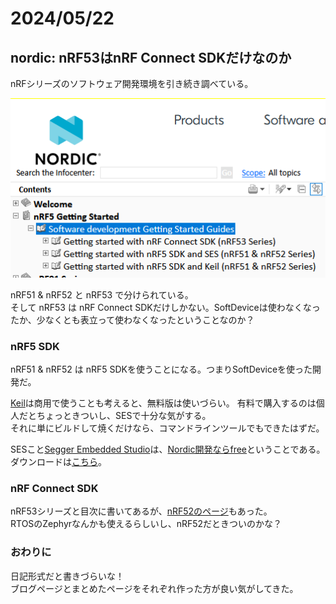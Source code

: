 # 2024/05/22

## nordic: nRF53はnRF Connect SDKだけなのか

nRFシリーズのソフトウェア開発環境を引き続き調べている。

![nordic](20240522-1.png)

nRF51 & nRF52 と nRF53 で分けられている。  
そして nRF53 は nRF Connect SDKだけしかない。SoftDeviceは使わなくなったか、少なくとも表立って使わなくなったということなのか？  

### nRF5 SDK

nRF51 & nRF52 は nRF5 SDKを使うことになる。つまりSoftDeviceを使った開発だ。  

[Keil](https://www.keil.arm.com/)は商用で使うことも考えると、無料版は使いづらい。
有料で購入するのは個人だとちょっときついし、SESで十分な気がする。  
それに単にビルドして焼くだけなら、コマンドラインツールでもできたはずだ。

SESこと[Segger Embedded Studio](https://www.segger.com/products/development-tools/embedded-studio/)は、[Nordic開発ならfree](https://www.segger.com/news/segger-embedded-studio-ide-now-free-for-nordic-sdk-users/)ということである。  
ダウンロードは[こちら](https://www.nordicsemi.com/Products/Development-tools/Segger-Embedded-Studio)。

### nRF Connect SDK

nRF53シリーズと目次に書いてあるが、[nRF52のページ](https://developer.nordicsemi.com/nRF_Connect_SDK/doc/latest/nrf/gsg_guides/nrf52_gs.html)もあった。  
RTOSのZephyrなんかも使えるらしいし、nRF52だときついのかな？

### おわりに

日記形式だと書きづらいな！  
ブログページとまとめたページをそれぞれ作った方が良い気がしてきた。
